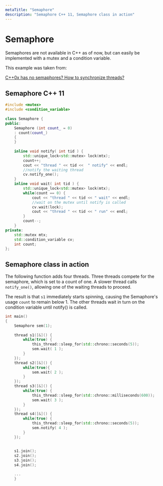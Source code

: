 ```yaml
---
metaTitle: "Semaphore"
description: "Semaphore C++ 11, Semaphore class in action"
---
```


# Semaphore


Semaphores are not available in C++ as of now, but can easily be implemented with a  mutex and a condition variable.

This example was taken from:

[C++0x has no semaphores? How to synchronize threads?](http://stackoverflow.com/questions/4792449/c0x-has-no-semaphores-how-to-synchronize-threads)



## Semaphore C++ 11


```cpp
#include <mutex>
#include <condition_variable>
        
class Semaphore {
public:
    Semaphore (int count_ = 0)
    : count(count_) 
    {
    }
    
    inline void notify( int tid ) {
        std::unique_lock<std::mutex> lock(mtx);
        count++;
        cout << "thread " << tid <<  " notify" << endl;
        //notify the waiting thread
        cv.notify_one();
    }
    inline void wait( int tid ) {
        std::unique_lock<std::mutex> lock(mtx);
        while(count == 0) {
            cout << "thread " << tid << " wait" << endl;
            //wait on the mutex until notify is called
            cv.wait(lock);
            cout << "thread " << tid << " run" << endl;
        }
        count--;
    }
private:
    std::mutex mtx;
    std::condition_variable cv;
    int count;
};

```



## Semaphore class in action


The following function adds four threads. Three threads compete for the semaphore, which is set to a count of one. A slower thread calls `notify_one()`, allowing one of the  waiting threads to proceed.

The result is that `s1` immediately starts spinning, causing the Semaphore's usage `count` to remain below 1. The other threads wait in turn on the condition variable until notify() is called.

```cpp
int main()
{
    Semaphore sem(1);
    
    thread s1([&]() {
        while(true) {
            this_thread::sleep_for(std::chrono::seconds(5));
            sem.wait( 1 );
        }           
    });
    thread s2([&]() {
        while(true){
            sem.wait( 2 );
        }
    });
    thread s3([&]() {
        while(true) {
            this_thread::sleep_for(std::chrono::milliseconds(600));
            sem.wait( 3 );
        }
    });
    thread s4([&]() {
        while(true) {
            this_thread::sleep_for(std::chrono::seconds(5));
            sem.notify( 4 );
        }
    });
    
    
    s1.join();
    s2.join();
    s3.join();
    s4.join();

    ...
    }

```

